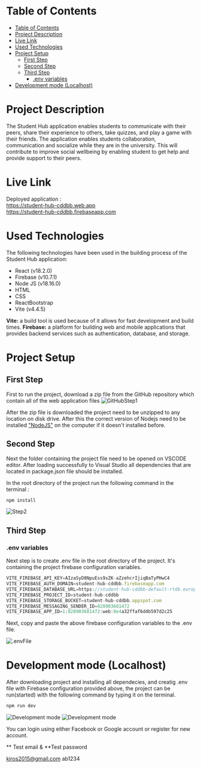 <!-- @format -->

# Table of Contents

- [Table of Contents](#table-of-contents)
- [Project Description](#project-description)
- [Live Link](#live-link)
- [Used Technologies](#used-technologies)
- [Project Setup](#project-setup)
  - [First Step](#first-step)
  - [Second Step](#second-step)
  - [Third Step](#third-step)
    - [.env variables](#env-variables)
- [Development mode (Localhost)](#development-mode-localhost)

# Project Description

The Student Hub application enables students to communicate with their peers, share their experience to others, take quizzes, and play a game with their friends. The application enables students collaboration, communication and socialize while they are in the university. This will contribute to improve social wellbeing by enabling student to get help and provide support to their peers.

# Live Link

Deployed application :<br>
https://student-hub-cddbb.web.app <br>
https://student-hub-cddbb.firebaseapp.com

# Used Technologies

The following technologies have been used in the building process of the Student Hub application:

- React (v18.2.0)
- Firebase (v10.7.1)
- Node JS (v18.16.0)
- HTML
- CSS
- ReactBootstrap
- Vite (v4.4.5)

**Vite:** a build tool is used because of it allows for fast development and build times.
**Firebase:** a platform for building web and mobile applications that provides backend services such as authentication, database, and storage.

# Project Setup

## First Step

First to run the project, download a zip file from the GitHub repository which contain all of the web application files
![GitHubStep1](https://res.cloudinary.com/drnarknab/image/upload/v1707919288/resource/Screenshot_134_bvucnj.png)

After the zip file is downloaded the project need to be unzipped to any location on disk drive. After this the correct version of Nodejs need to be installed ["NodeJS"](https://nodejs.org/en/download/) on the computer if it doesn't installed before.

## Second Step

Next the folder containing the project file need to be opened on VSCODE editor. After loading successfully to Visual Studio all dependencies that are located in package.json file should be installed.

In the root directory of the project run the following command in the terminal :

```javascript
npm install
```

![Step2](https://res.cloudinary.com/drnarknab/image/upload/v1707920066/resource/Screenshot_135_y3clas.png)

## Third Step

### .env variables

Next step is to create .env file in the root directory of the project. It's containing the project firebase configuration variables.

```javascript
VITE_FIREBASE_API_KEY=AIzaSyD8NpuEss9sZK-aZzehcrIjiqBaTyPHwC4
VITE_FIREBASE_AUTH_DOMAIN=student-hub-cddbb.firebaseapp.com
VITE_FIREBASE_DATABASE_URL=https://student-hub-cddbb-default-rtdb.europe-west1.firebasedatabase.app
VITE_FIREBASE_PROJECT_ID=student-hub-cddbb
VITE_FIREBASE_STORAGE_BUCKET=student-hub-cddbb.appspot.com
VITE_FIREBASE_MESSAGING_SENDER_ID=828903681472
VITE_FIREBASE_APP_ID=1:828903681472:web:8e4a32ffaf6d4b597d2c25
```

Next, copy and paste the above firebase configuration variables to the .env file.

![.envFile](https://res.cloudinary.com/drnarknab/image/upload/v1707920719/resource/Screenshot_2024-02-14_142236_wmgnwa.png)

# Development mode (Localhost)

After downloading project and installing all dependecies, and creatig .env file with Firebase configuration provided above, the project can be run(started) with the following command by typing it on the terminal.

```javascript
npm run dev
```

![Development mode](https://res.cloudinary.com/drnarknab/image/upload/v1707921818/resource/Screenshot_137_qwdtn1.png)
![Development mode](https://res.cloudinary.com/drnarknab/image/upload/v1707921820/resource/Screenshot_138_x9jdnw.png)

You can login using either Facebook or Google account or register for new account.

** Test email & **Test password

kiros2015@gmail.com ab1234
